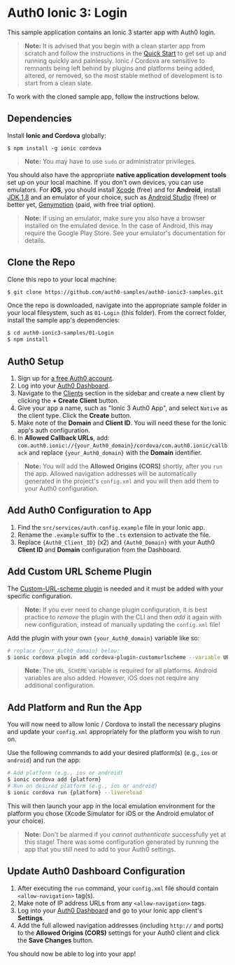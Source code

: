 # Auth0 Ionic 3: Login

This sample application contains an Ionic 3 starter app with Auth0 login.

> **Note:** It is advised that you begin with a clean starter app from scratch and follow the instructions in the [Quick Start](https://auth0.com/docs/quickstart/native/ionic3/01-login) to get set up and running quickly and painlessly. Ionic / Cordova are sensitive to remnants being left behind by plugins and platforms being added, altered, or removed, so the most stable method of development is to start from a clean slate.

To work with the cloned sample app, follow the instructions below.

## Dependencies

Install **Ionic and Cordova** globally:

```
$ npm install -g ionic cordova
```

> **Note:** You may have to use `sudo` or administrator privileges.

You should also have the appropriate **native application development tools** set up on your local machine. If you don't own devices, you can use emulators. For **iOS**, you should install [Xcode](https://developer.apple.com/xcode/) (free) and for **Android**, install [JDK 1.8](http://www.oracle.com/technetwork/java/javase/downloads/jdk8-downloads-2133151.html) and an emulator of your choice, such as [Android Studio](https://developer.android.com/studio/index.html) (free) or better yet, [Genymotion](https://www.genymotion.com/) (paid, with free trial option).

> **Note:** If using an emulator, make sure you also have a browser installed on the emulated device. In the case of Android, this may require the Google Play Store. See your emulator's documentation for details.

## Clone the Repo

Clone this repo to your local machine:

```bash
$ git clone https://github.com/auth0-samples/auth0-ionic3-samples.git
```

Once the repo is downloaded, navigate into the appropriate sample folder in your local filesystem, such as `01-Login` (this folder). From the correct folder, install the sample app's dependencies:

```bash
$ cd auth0-ionic3-samples/01-Login
$ npm install
```

## Auth0 Setup

1. Sign up for [a free Auth0 account](https://auth0.com/signup).
2. Log into your [Auth0 Dashboard](https://manage.auth0.com).
3. Navigate to the [Clients](https://manage.auth0.com/#/clients) section in the sidebar and create a new client by clicking the **+ Create Client** button.
4. Give your app a name, such as "Ionic 3 Auth0 App", and select `Native` as the client type. Click the **Create** button.
5. Make note of the **Domain** and **Client ID**. You will need these for the Ionic app's auth configuration.
6. In **Allowed Callback URLs**, add: `com.auth0.ionic://{your_Auth0_domain}/cordova/com.auth0.ionic/callback` and replace `{your_Auth0_domain}` with the **Domain** identifier.

> **Note:** You will add the **Allowed Origins (CORS)** shortly, after you `run` the app. Allowed navigation addresses will be automatically generated in the project's `config.xml` and you will then add them to your Auth0 configuration.

## Add Auth0 Configuration to App

1. Find the `src/services/auth.config.example` file in your Ionic app.
2. Rename the `.example` suffix to the `.ts` extension to activate the file.
3. Replace `{Auth0_Client_ID}` (x2) and `{Auth0_Domain}` with your Auth0 **Client ID** and **Domain** configuration from the Dashboard.

## Add Custom URL Scheme Plugin

The [Custom-URL-scheme plugin](https://github.com/EddyVerbruggen/Custom-URL-scheme) is needed and it must be added with your specific configuration.

> **Note:** If you ever need to change plugin configuration, it is best practice to _remove_ the plugin with the CLI and then _add_ it again with new configuration, instead of manually updating the `config.xml` file!

Add the plugin with your own `{your_Auth0_domain}` variable like so:

```bash
# replace {your_Auth0_domain} below:
$ ionic cordova plugin add cordova-plugin-customurlscheme --variable URL_SCHEME=com.auth0.ionic --variable ANDROID_SCHEME=com.auth0.ionic --variable ANDROID_HOST={your_Auth0_domain} --variable ANDROID_PATHPREFIX=/cordova/com.auth0.ionic/callback
```

> **Note:** The `URL_SCHEME` variable is required for all platforms. Android variables are also added. However, iOS does not require any additional configuration.

## Add Platform and Run the App

You will now need to allow Ionic / Cordova to install the necessary plugins and update your `config.xml` appropriately for the platform you wish to run on.

Use the following commands to add your desired platform(s) (e.g., `ios` or `android`) and run the app:

```bash
# Add platform (e.g., ios or android)
$ ionic cordova add {platform}
# Run on desired platform (e.g., ios or android)
$ ionic cordova run {platform} --livereload
```

This will then launch your app in the local emulation environment for the platform you chose (Xcode Simulator for iOS or the Android emulator of your choice).

> **Note:** Don't be alarmed if you _cannot authenticate_ successfully yet at this stage! There was some configuration generated by running the app that you still need to add to your Auth0 settings.

## Update Auth0 Dashboard Configuration

1. After executing the `run` command, your `config.xml` file should contain `<allow-navigation>` tag(s).
2. Make note of IP address URLs from any `<allow-navigation>` tags.
3. Log into your [Auth0 Dashboard](https://manage.auth0.com) and go to your Ionic app client's **Settings**.
4. Add the full allowed navigation addresses (including `http://` and ports) to the **Allowed Origins (CORS)** settings for your Auth0 client and click the **Save Changes** button.

You should now be able to log into your app!
